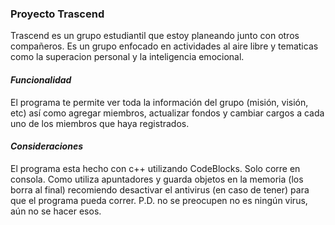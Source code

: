 ### **Proyecto Trascend**
Trascend es un grupo estudiantil que estoy planeando junto con otros compañeros.
Es un grupo enfocado en actividades al aire libre y tematicas como la superacion
personal y la inteligencia emocional.

#### ***Funcionalidad***
El programa te permite ver toda la información del grupo (misión, visión, etc)
así como agregar miembros, actualizar fondos y cambiar cargos a cada uno de los
miembros que haya registrados.

#### ***Consideraciones***
El programa esta hecho con c++ utilizando CodeBlocks.
Solo corre en consola.
Como utiliza apuntadores y guarda objetos en la memoria (los borra al final)
recomiendo desactivar el antivirus (en caso de tener) para que el programa pueda correr.
P.D. no se preocupen no es ningún virus, aún no se hacer esos.
